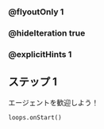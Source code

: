 ### @flyoutOnly 1
### @hideIteration true 
### @explicitHints 1

## ステップ 1
エージェントを歓迎しよう！


```ghost
loops.onStart()
```
